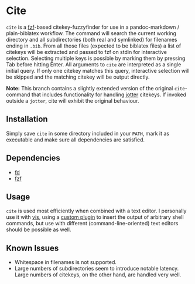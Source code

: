# Cite

`cite` is a [fzf](https://github.com/junegunn/fzf)-based
citekey-fuzzyfinder for use in a pandoc-markdown / plain-biblatex
workflow. The command will search the current working directory and
all subdirectories (both real and symlinked) for filenames ending
in `.bib`. From all those files (expected to be biblatex files)
a list of citekeys will be extracted and passed to fzf on stdin for
interactive selection. Selecting multiple keys is possible by marking
them by pressing Tab before hitting Enter. All arguments to `cite` are
interpreted as a single initial query. If only one citekey matches this
query, interactive selection will be skipped and the matching citekey
will be output directly.

**Note:** This branch contains a slightly extended version of the
original `cite`-command that includes functionality for handling
[jotter](https://github.com/seifferth/jotter) citekeys. If invoked
outside a `jotter`, cite will exhibit the original behaviour.

## Installation

Simply save `cite` in some directory included in your `PATH`, mark it
as executable and make sure all dependencies are satisfied.

## Dependencies

- [fd](https://github.com/sharkdp/fd)
- [fzf](https://github.com/junegunn/fzf)

## Usage

`cite` is used most efficiently when combined with a text editor. I
personally use it with [vis](https://github.com/martanne/vis), using a
[custom plugin](https://github.com/seifferth/vis-super-shellout) to
insert the output of arbitrary shell commands, but use with different
(command-line-oriented) text editors should be possible as well.

## Known Issues

- Whitespace in filenames is not supported.
- Large numbers of subdirectories seem to introduce notable latency. Large
  numbers of citekeys, on the other hand, are handled very well.
